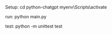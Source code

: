 Setup:
cd python-chatgpt
myenv\Scripts\activate

run:
python main.py

test:
python -m unittest test 
